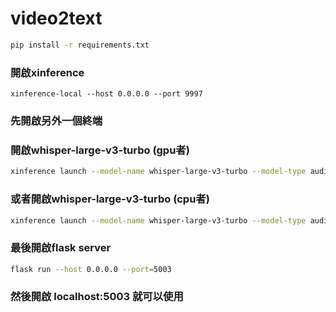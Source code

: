 # video2text

```bash 
pip install -r requirements.txt
```

### 開啟xinference
```
xinference-local --host 0.0.0.0 --port 9997

```
### 先開啟另外一個終端
### 開啟whisper-large-v3-turbo (gpu者)
```bash
xinference launch --model-name whisper-large-v3-turbo --model-type audio --n-gpu 1 
```


### 或者開啟whisper-large-v3-turbo (cpu者)
```bash
xinference launch --model-name whisper-large-v3-turbo --model-type audio --n-gpu none
```

### 最後開啟flask server
```bash
flask run --host 0.0.0.0 --port=5003 
```

### 然後開啟 localhost:5003 就可以使用